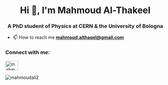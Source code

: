 
<h1 align="center">Hi 👋, I'm Mahmoud Al-Thakeel</h1>
<h3 align="center">A PhD student of Physics at CERN & the University of Bologna</h3>

- 📫 How to reach me **mahmoud.althaqel@gmail.com**

<h3 align="left">Connect with me:</h3>
<p align="left">

<a href="https://linkedin.com/in/mahmoud-ali2" target="blank"><img align="center" src="https://raw.githubusercontent.com/rahuldkjain/github-profile-readme-generator/master/src/images/icons/Social/linked-in-alt.svg" alt="mahmoud-ali2" height="30" width="40" /></a>
</p>

<p><img align="left" src="https://github-readme-stats.vercel.app/api/top-langs?username=mahmoudali2&show_icons=true&locale=en&layout=compact" alt="mahmoudali2" /></p>


